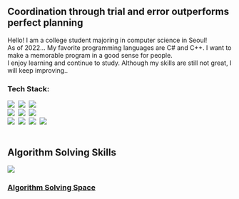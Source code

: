 ## Coordination through trial and error outperforms perfect planning
Hello! I am a college student majoring in computer science in Seoul!</br>
As of 2022... My favorite programming languages are C# and C++.
I want to make a memorable program in a good sense for people.</br>
I enjoy learning and continue to study. Although my skills are still not great, I will keep improving..
### Tech Stack:
<div align="left">
  <img src="https://img.shields.io/badge/C-6699FF.svg?style=for-the-badge&logo=C&logoColor=white" />&nbsp
  <img src="https://img.shields.io/badge/C++-9999FF.svg?style=for-the-badge&logo=Cplusplus&logoColor=white" />&nbsp
  <img src="https://img.shields.io/badge/Csharp-6666FF.svg?style=for-the-badge&logo=Csharp&logoColor=white" />&nbsp
</div>

<div align="left">
  <img src="https://img.shields.io/badge/styled--components-DB7093?style=for-the-badge&logo=styled-components&logoColor=ffd35b" />&nbsp
  <img src="https://img.shields.io/badge/tailwindcss-1daabb.svg?style=for-the-badge&logo=tailwind-css&logoColor=white" />&nbsp
  <img src="https://img.shields.io/badge/Python-3300CC.svg?style=for-the-badge&logo=python&logoColor=white" />&nbsp
</div>

<div align="left">
  <img src="https://img.shields.io/badge/MySQL-FF3300?style=for-the-badge&logo=mysql&logoColor=white" />&nbsp
  <img src="https://img.shields.io/badge/JavaScript-FFCC33.svg?style=for-the-badge&logo=javascript&logoColor=white" />&nbsp
  <img src="https://img.shields.io/badge/HTML5-FF6600.svg?style=for-the-badge&logo=html5&logoColor=white" />&nbsp
  <img src="https://img.shields.io/badge/css3-1572B6.svg?style=for-the-badge&logo=css3&logoColor=white" />&nbsp
</div>
</br>

## Algorithm Solving Skills</h3>

<div align = "left">
  <img align='center' src="http://mazassumnida.wtf/api/v2/generate_badge?boj=gkakcl74">
</div>

### [Algorithm Solving Space](https://hip-fibre-278.notion.site/2a4598d92f5a475d9dc0b372e2ab5ba8?pvs=4)



<!---
gkakcl74/gkakcl74 is a ✨ special ✨ repository because its `README.md` (this file) appears on your GitHub profile.
You can click the Preview link to take a look at your changes.
--->
